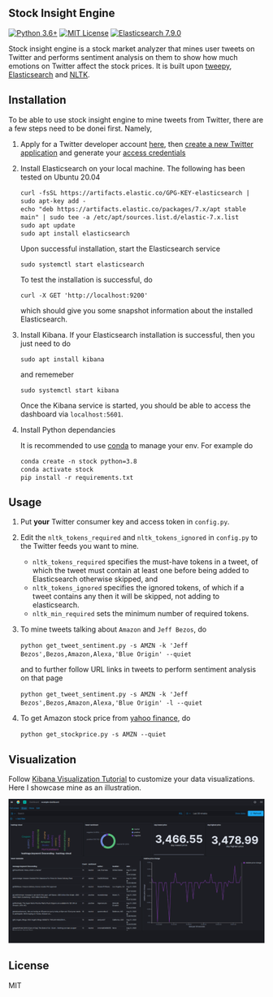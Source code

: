 ## Stock Insight Engine

[![Python 3.6+](https://img.shields.io/badge/Python-3.6%2B-blue)](https://www.python.org/)
[![MIT License](https://img.shields.io/badge/License-MIT-brightgreen)](./LICENSE)
[![Elasticsearch 7.9.0](https://img.shields.io/badge/Elasticsearch-7.9.0-yellow)](https://www.elastic.co/elasticsearch/)

Stock insight engine is a stock market analyzer that mines user tweets on Twitter and performs sentiment analysis on them to show how much emotions on Twitter affect the stock prices. It is built upon [tweepy](https://www.tweepy.org/), [Elasticsearch](https://www.elastic.co/elasticsearch/) and [NLTK](https://www.nltk.org/). 

## Installation

To be able to use stock insight engine to mine tweets from Twitter, there are a few steps need to be donei first. Namely, 

1. Apply for a Twitter developer account [here](https://developer.twitter.com/en/apply-for-access), then [create a new Twitter application](https://developer.twitter.com/en/docs/basics/developer-portal/guides/apps.html) and generate your [access credentials](https://developer.twitter.com/en/docs/basics/authentication/guides/access-tokens.html)

2. Install Elasticsearch on your local machine. The following has been tested on Ubuntu 20.04

    ```
    curl -fsSL https://artifacts.elastic.co/GPG-KEY-elasticsearch | sudo apt-key add -
    echo "deb https://artifacts.elastic.co/packages/7.x/apt stable main" | sudo tee -a /etc/apt/sources.list.d/elastic-7.x.list
    sudo apt update
    sudo apt install elasticsearch
    ```

    Upon successful installation, start the Elasticsearch service

    ```
    sudo systemctl start elasticsearch
    ```

    To test the installation is successful, do
    ```
    curl -X GET 'http://localhost:9200'
    ```
    which should give you some snapshot information about the installed Elasticsearch. 

3. Install Kibana. If your Elasticsearch installation is successful, then you just need to do 
    
    ```
    sudo apt install kibana
    ```
    
    and rememeber 
    ```
    sudo systemctl start kibana
    ```
    Once the Kibana service is started, you should be able to access the dashboard via ```localhost:5601```.

4. Install Python dependancies

    It is recommended to use [conda](https://docs.conda.io/en/latest/) to manage your env. For example do

    ```
    conda create -n stock python=3.8
    conda activate stock
    pip install -r requirements.txt
    ```

## Usage

1. Put **your** Twitter consumer key and access token in ```config.py```.

2. Edit the ```nltk_tokens_required``` and ```nltk_tokens_ignored``` in ```config.py``` to the Twitter feeds you want to mine.  
    
    + ```nltk_tokens_required``` specifies the must-have tokens in a tweet, of which the tweet must contain at least one before being added to Elasticsearch otherwise skipped, and 
    + ```nltk_tokens_ignored``` specifies the ignored tokens, of which if a tweet contains any then it will be skipped, not adding to elasticsearch.
    + ```nltk_min_required``` sets the minimum number of required tokens.

3. To mine tweets talking about ```Amazon``` and ```Jeff Bezos```, do  

    ```python get_tweet_sentiment.py -s AMZN -k 'Jeff Bezos',Bezos,Amazon,Alexa,'Blue Origin' --quiet```  

    and to further follow URL links in tweets to perform sentiment analysis on that page

    ```python get_tweet_sentiment.py -s AMZN -k 'Jeff Bezos',Bezos,Amazon,Alexa,'Blue Origin' -l --quiet```

4. To get Amazon stock price from [yahoo finance](https://finance.yahoo.com/quote/AMZN/?p=AMZN), do

    ```python get_stockprice.py -s AMZN --quiet```

## Visualization

Follow [Kibana Visualization Tutorial](https://www.elastic.co/guide/en/kibana/current/tutorial-visualizing.html) to customize your data visualizations. Here I showcase mine as an illustration.
<p align="center">
<img src="./images/dashboard.png">
</p>

## License

MIT
